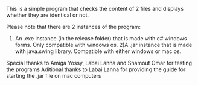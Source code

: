 This is a simple program that checks the content of 2 files
and displays whether they are identical or not.

Please note that there are 2 instances of the program:
1) An .exe instance (in the release folder) that is made with c# windows forms.
   Only compatible with windows os.
2)A .jar instance that is made with java.swing library.
  Compatible with either windows or mac os.

Special thanks to Amiga Yossy, Labai Lanna and Shamout Omar for testing the programs
Aditional thanks to Labai Lanna for providing the guide for starting the .jar file on mac computers
